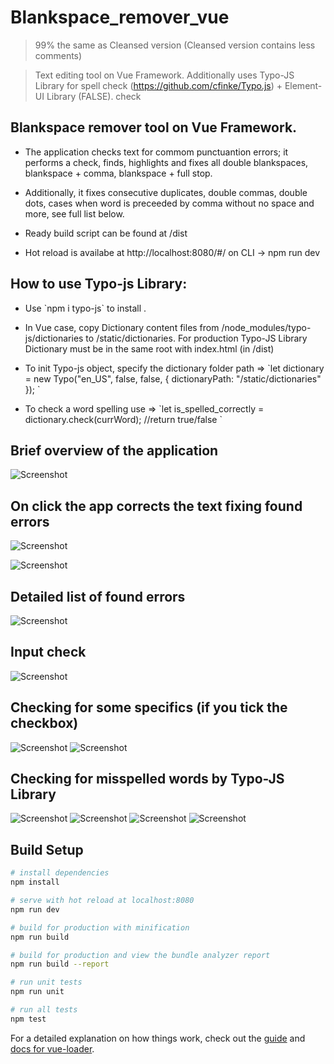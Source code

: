 # Blankspace_remover_vue

> 99% the same as Cleansed version (Cleansed version contains less comments)

> Text editing tool on Vue Framework. Additionally uses Typo-JS Library for spell check (https://github.com/cfinke/Typo.js) + Element-UI Library (FALSE).
> check


## Blankspace remover tool on Vue Framework.

- <p> The application checks text for commom punctuantion errors; it performs a check, finds, highlights and fixes all double blankspaces, blankspace + comma, blankspace + full stop. </p>
- <p> Additionally, it fixes consecutive duplicates, double commas, double dots, cases when word is preceeded by comma without no space and more, see full list below.</p>
- <p> Ready build script can be found at /dist </p>
- <p> Hot reload is availabe at http://localhost:8080/#/  on CLI -> npm run dev </p>


##  How to use Typo-js Library: 
- <p> Use `npm i typo-js` to install .</p>
- <p> In Vue case, copy Dictionary content files from /node_modules/typo-js/dictionaries to /static/dictionaries. For production Typo-JS Library Dictionary must be in the same root with index.html (in /dist) </p>
- <p> To init Typo-js object, specify the dictionary  folder path =>  `let dictionary = new Typo("en_US", false, false, { dictionaryPath: "/static/dictionaries" }); ` </p>
- <p> To check a word spelling use =>  `let is_spelled_correctly = dictionary.check(currWord);  //return true/false ` </p>




## Brief overview of the application

![Screenshot](screenshots/1.png)

## On click the app corrects the text fixing found errors

![Screenshot](screenshots/2.png)

![Screenshot](screenshots/3.png)

## Detailed list of found errors

![Screenshot](screenshots/4.png)

## Input check

![Screenshot](screenshots/5.png)

## Checking for some specifics (if you tick the checkbox)

![Screenshot](screenshots/6.png)
![Screenshot](screenshots/7.png)

## Checking for misspelled words by Typo-JS Library
![Screenshot](screenshots/8.png)
![Screenshot](screenshots/9.png)
![Screenshot](screenshots/10.png)
![Screenshot](screenshots/11.png)

## Build Setup

``` bash
# install dependencies
npm install

# serve with hot reload at localhost:8080
npm run dev

# build for production with minification
npm run build

# build for production and view the bundle analyzer report
npm run build --report

# run unit tests
npm run unit

# run all tests
npm test
```

For a detailed explanation on how things work, check out the [guide](http://vuejs-templates.github.io/webpack/) and [docs for vue-loader](http://vuejs.github.io/vue-loader).
